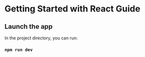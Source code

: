 # Getting Started with React Guide


## Launch the app

In the project directory, you can run:

### `npm run dev`

